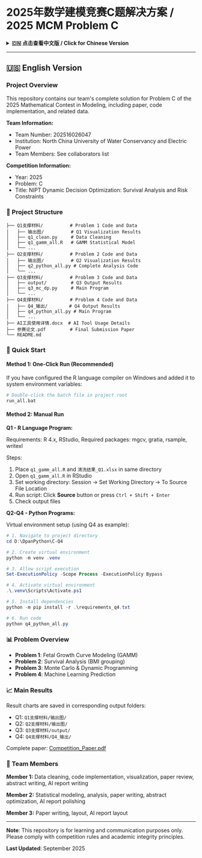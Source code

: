 # 2025年数学建模竞赛C题解决方案 / 2025 MCM Problem C

<details>
<summary><b>🇨🇳 点击查看中文版 / Click for Chinese Version</b></summary>

## 项目简介

本仓库包含我们团队参加2025年数学建模竞赛C题的完整解决方案，包括论文、代码实现和相关数据。

**队伍信息：**
- 队伍编号：202516026047
- 参赛院校：North China University of Water Conservancy and Electric Power
- 队伍成员：见协作者列表

**竞赛信息：**
- 竞赛年份：2025年
- 题目编号：C题
- 题目名称：NIPT 动态决策优化：生存分析与风险约束

## 📂 项目结构

```
├── Q1支撑材料/          # 问题1相关代码和数据
│   ├── 输出图/          # Q1可视化结果
│   ├── q1_clean.py     # 数据清洗
│   ├── q1_gamm_all.R   # GAMM统计模型
│   └── ...
├── Q2支撑材料/          # 问题2相关代码和数据
│   ├── 输出图/          # Q2可视化结果
│   ├── q2_python_all.py # 完整分析代码
│   └── ...
├── Q3支撑材料/          # 问题3相关代码和数据
│   ├── output/         # Q3输出结果
│   ├── q3_mc_dp.py     # 主程序
│   └── ...
├── Q4支撑材料/          # 问题4相关代码和数据
│   ├── Q4_输出/        # Q4输出结果
│   ├── q4_python_all.py # 主程序
│   └── ...
├── AI工具使用详情.docx  # AI工具使用说明
├── 参赛论文.pdf         # 最终提交论文
└── README.md
```

## 🚀 快速开始

### 方法一：一键运行（推荐）

如果已在Windows系统中配置R语言编译器，并将其所在路径正确添加到系统环境变量：

```bash
# 直接双击项目根目录下的批处理文件
run_all.bat
```

### 方法二：手动运行

#### Q1 - R语言程序运行

**环境要求：**
- R 4.x
- RStudio（推荐）
- 所需R包：mgcv, gratia, rsample, writexl

**运行步骤：**

1. 将 `q1_gamm_all.R` 和 `清洗结果_Q1.xlsx` 放到同一目录（如 `Q1支撑材料/`）
2. 在RStudio中打开 `q1_gamm_all.R`
3. 设置工作目录：Session → Set Working Directory → To Source File Location
4. 运行脚本：点击 **Source** 按钮或按 `Ctrl + Shift + Enter`
5. 查看输出文件

#### Q2-Q4 - Python程序运行

**虚拟环境配置（以Q4为例）：**

```powershell
# 1. 进入项目目录
cd D:\DpanPython\C-Q4

# 2. 创建虚拟环境
python -m venv .venv

# 3. 临时放开脚本执行限制
Set-ExecutionPolicy -Scope Process -ExecutionPolicy Bypass

# 4. 激活虚拟环境
.\.venv\Scripts\Activate.ps1

# 5. 安装依赖
python -m pip install -r .\requirements_q4.txt

# 6. 运行代码
python q4_python_all.py
```

## 📊 问题概述

### 问题1：胎儿生长曲线建模
- **支撑材料位置**: `Q1支撑材料/`
- **主要方法**: GAMM（广义可加混合模型）
- **核心代码**: `q1_clean.py`, `q1_gamm_all.R`

### 问题2：生存分析
- **支撑材料位置**: `Q2支撑材料/`
- **主要方法**: 生存分析、BMI分组分析
- **核心代码**: `q2_python_all.py`

### 问题3：蒙特卡洛与动态规划
- **支撑材料位置**: `Q3支撑材料/`
- **核心代码**: `q3_mc_dp.py`

### 问题4：机器学习预测
- **支撑材料位置**: `Q4支撑材料/`
- **核心代码**: `q4_python_all.py`

## 📈 主要结果

各问题的结果图表分别保存在对应的输出文件夹中：
- Q1: `Q1支撑材料/输出图/`
- Q2: `Q2支撑材料/输出图/`
- Q3: `Q3支撑材料/output/`
- Q4: `Q4支撑材料/Q4_输出/`

markdown完整论文请查看：[Competition_Paper.pdf](Competition_Paper.pdf)

## 👥 团队成员

本项目由3人团队协作完成，分工如下：

**成员1：**
- 数据清洗与预处理
- 代码实现与可视化
- 审查论文提出修改建议
- 摘要撰写
- AI使用报告撰写

**成员2：**
- 统计建模与分析
- 此部分论文撰写
- 审查论文提出修改建议
- 摘要优化
- AI使用报告润色

**成员3：**
- 论文绝大部分撰写与图文排版
- AI使用报告排版

---

**注意**：本仓库仅供学习交流使用，请遵守竞赛规则和学术诚信原则。

</details>

---

## 🇺🇸 English Version

### Project Overview

This repository contains our team's complete solution for Problem C of the 2025 Mathematical Contest in Modeling, including paper, code implementation, and related data.

**Team Information:**
- Team Number: 202516026047
- Institution: North China University of Water Conservancy and Electric Power
- Team Members: See collaborators list

**Competition Information:**
- Year: 2025
- Problem: C
- Title: NIPT Dynamic Decision Optimization: Survival Analysis and Risk Constraints

### 📂 Project Structure

```
├── Q1支撑材料/          # Problem 1 Code and Data
│   ├── 输出图/          # Q1 Visualization Results
│   ├── q1_clean.py     # Data Cleaning
│   ├── q1_gamm_all.R   # GAMM Statistical Model
│   └── ...
├── Q2支撑材料/          # Problem 2 Code and Data
│   ├── 输出图/          # Q2 Visualization Results
│   ├── q2_python_all.py # Complete Analysis Code
│   └── ...
├── Q3支撑材料/          # Problem 3 Code and Data
│   ├── output/         # Q3 Output Results
│   ├── q3_mc_dp.py     # Main Program
│   └── ...
├── Q4支撑材料/          # Problem 4 Code and Data
│   ├── Q4_输出/        # Q4 Output Results
│   ├── q4_python_all.py # Main Program
│   └── ...
├── AI工具使用详情.docx  # AI Tool Usage Details
├── 参赛论文.pdf         # Final Submission Paper
└── README.md
```

### 🚀 Quick Start

#### Method 1: One-Click Run (Recommended)

If you have configured the R language compiler on Windows and added it to system environment variables:

```bash
# Double-click the batch file in project root
run_all.bat
```

#### Method 2: Manual Run

**Q1 - R Language Program:**

Requirements: R 4.x, RStudio, Required packages: mgcv, gratia, rsample, writexl

Steps:
1. Place `q1_gamm_all.R` and `清洗结果_Q1.xlsx` in same directory
2. Open `q1_gamm_all.R` in RStudio
3. Set working directory: Session → Set Working Directory → To Source File Location
4. Run script: Click **Source** button or press `Ctrl + Shift + Enter`
5. Check output files

**Q2-Q4 - Python Programs:**

Virtual environment setup (using Q4 as example):

```powershell
# 1. Navigate to project directory
cd D:\DpanPython\C-Q4

# 2. Create virtual environment
python -m venv .venv

# 3. Allow script execution
Set-ExecutionPolicy -Scope Process -ExecutionPolicy Bypass

# 4. Activate virtual environment
.\.venv\Scripts\Activate.ps1

# 5. Install dependencies
python -m pip install -r .\requirements_q4.txt

# 6. Run code
python q4_python_all.py
```

### 📊 Problem Overview

- **Problem 1**: Fetal Growth Curve Modeling (GAMM)
- **Problem 2**: Survival Analysis (BMI grouping)
- **Problem 3**: Monte Carlo & Dynamic Programming
- **Problem 4**: Machine Learning Prediction

### 📈 Main Results

Result charts are saved in corresponding output folders:
- Q1: `Q1支撑材料/输出图/`
- Q2: `Q2支撑材料/输出图/`
- Q3: `Q3支撑材料/output/`
- Q4: `Q4支撑材料/Q4_输出/`

Complete paper: [Competition_Paper.pdf](Competition_Paper.pdf)

### 👥 Team Members

**Member 1:** Data cleaning, code implementation, visualization, paper review, abstract writing, AI report writing

**Member 2:** Statistical modeling, analysis, paper writing, abstract optimization, AI report polishing

**Member 3:** Paper writing, layout, AI report layout

---

**Note**: This repository is for learning and communication purposes only. Please comply with competition rules and academic integrity principles.

**Last Updated**: September 2025
